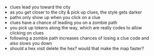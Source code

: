 - clues lead you toward the city
- as you get closer to the city & pick up clues, the style gets darker
- paths only show up when you click on a clue
- clues have a chance of leading you on a zombie path
- you pick up tokens along the way, which are really codes to allow clicking on clues
- following a zombie path increases chances of losing a clue code and also slows you down
- should a hex visit delete the hex? would that make the map faster?